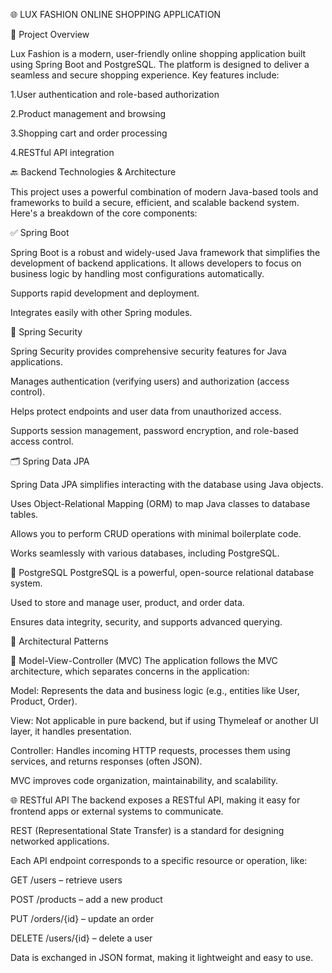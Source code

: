 🌐 LUX FASHION ONLINE SHOPPING APPLICATION

📄 Project Overview


Lux Fashion is a modern, user-friendly online shopping application built using Spring Boot and PostgreSQL. The platform is designed to deliver a seamless and secure shopping experience.
Key features include:

1.User authentication and role-based authorization

2.Product management and browsing

3.Shopping cart and order processing

4.RESTful API integration

🔙 Backend Technologies & Architecture

This project uses a powerful combination of modern Java-based tools and frameworks to build a secure, efficient, and scalable backend system. Here's a breakdown of the core components:

✅ Spring Boot

Spring Boot is a robust and widely-used Java framework that simplifies the development of backend applications. It allows developers to focus on business logic by handling most configurations automatically.

Supports rapid development and deployment.

Integrates easily with other Spring modules.

🔐 Spring Security

Spring Security provides comprehensive security features for Java applications.

Manages authentication (verifying users) and authorization (access control).

Helps protect endpoints and user data from unauthorized access.

Supports session management, password encryption, and role-based access control.

🗂️ Spring Data JPA

Spring Data JPA simplifies interacting with the database using Java objects.

Uses Object-Relational Mapping (ORM) to map Java classes to database tables.

Allows you to perform CRUD operations with minimal boilerplate code.

Works seamlessly with various databases, including PostgreSQL.

🐘 PostgreSQL
PostgreSQL is a powerful, open-source relational database system.

Used to store and manage user, product, and order data.

Ensures data integrity, security, and supports advanced querying.

🧱 Architectural Patterns

🧭 Model-View-Controller (MVC)
The application follows the MVC architecture, which separates concerns in the application:

Model: Represents the data and business logic (e.g., entities like User, Product, Order).

View: Not applicable in pure backend, but if using Thymeleaf or another UI layer, it handles presentation.

Controller: Handles incoming HTTP requests, processes them using services, and returns responses (often JSON).

MVC improves code organization, maintainability, and scalability.

🌐 RESTful API
The backend exposes a RESTful API, making it easy for frontend apps or external systems to communicate.

REST (Representational State Transfer) is a standard for designing networked applications.

Each API endpoint corresponds to a specific resource or operation, like:

GET /users – retrieve users

POST /products – add a new product

PUT /orders/{id} – update an order

DELETE /users/{id} – delete a user

Data is exchanged in JSON format, making it lightweight and easy to use.

